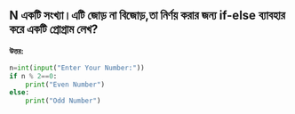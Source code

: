 ## N একটি সংখ্যা।এটি জোড় না বিজোড়,তা নির্ণয় করার জন্য if-else ব্যাবহার করে একটি প্রোগ্রাম লেখ?
**উত্তর:**

```python
n=int(input("Enter Your Number:"))
if n % 2==0:
    print("Even Number")
else:
    print("Odd Number")
```
